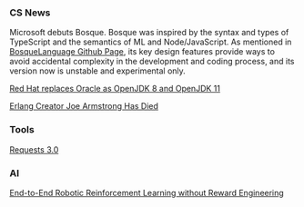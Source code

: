 
### CS News
Microsoft debuts Bosque. Bosque was inspired by the syntax and types of TypeScript and the semantics of ML and Node/JavaScript. As mentioned in  [BosqueLanguage Github Page](https://github.com/Microsoft/BosqueLanguage), its key design features provide ways to avoid accidental complexity in the development and coding process, and its version now is unstable and experimental only.

[Red Hat replaces Oracle as OpenJDK 8 and OpenJDK 11](https://www.theserverside.com/news/252461945/Red-Hat-replaces-Oracle-as-OpenJDK-8-OpenJDK-11-steward)

[Erlang Creator Joe Armstrong Has Died](https://twitter.com/FrancescoC/status/1119596234166218754)

### Tools
[Requests 3.0](https://github.com/kennethreitz/requests3)


### AI
[End-to-End Robotic Reinforcement Learning without Reward Engineering](https://sites.google.com/view/reward-learning-rl/home)